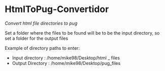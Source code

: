 # HtmlToPug-Convertidor
*Convert html file directories to pug*

Set a folder where the files to be found will be to be the input directory, so set a folder for the output files 

Example of directory paths to enter:
- Input directory : /home/mike98/Desktop/html _ files
- Output Directory : /home/mike98/Desktop/pug_files
